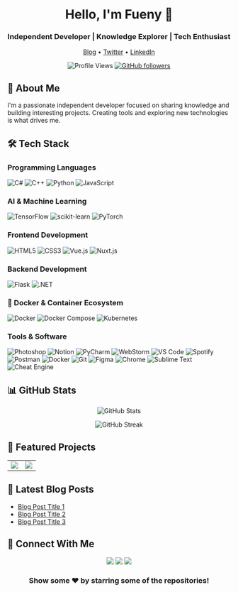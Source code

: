 <div align="center">
  
# Hello, I'm Fueny 👋

### Independent Developer | Knowledge Explorer | Tech Enthusiast

<p align="center">
  <a href="https://github.com/fueny">Blog</a> •
  <a href="https://twitter.com/fueny">Twitter</a> •
  <a href="https://linkedin.com/in/fueny">LinkedIn</a>
</p>

![Profile Views](https://komarev.com/ghpvc/?username=fueny&color=brightgreen)
[![GitHub followers](https://img.shields.io/github/followers/fueny?label=Follow&style=social)](https://github.com/fueny)

</div>

## 🚀 About Me

I'm a passionate independent developer focused on sharing knowledge and building interesting projects.
Creating tools and exploring new technologies is what drives me.

## 🛠️ Tech Stack

### Programming Languages
![C#](https://img.shields.io/badge/C%23-239120?style=flat-square&logo=c-sharp&logoColor=white)
![C++](https://img.shields.io/badge/C++-00599C?style=flat-square&logo=c%2B%2B&logoColor=white)
![Python](https://img.shields.io/badge/Python-3776AB?style=flat-square&logo=python&logoColor=white)
![JavaScript](https://img.shields.io/badge/JavaScript-F7DF1E?style=flat-square&logo=javascript&logoColor=black)

### AI & Machine Learning
![TensorFlow](https://img.shields.io/badge/TensorFlow-FF6F00?style=flat-square&logo=tensorflow&logoColor=white)
![scikit-learn](https://img.shields.io/badge/scikit--learn-F7931E?style=flat-square&logo=scikit-learn&logoColor=white)
![PyTorch](https://img.shields.io/badge/PyTorch-EE4C2C?style=flat-square&logo=pytorch&logoColor=white)

### Frontend Development
![HTML5](https://img.shields.io/badge/HTML5-E34F26?style=flat-square&logo=html5&logoColor=white)
![CSS3](https://img.shields.io/badge/CSS3-1572B6?style=flat-square&logo=css3&logoColor=white)
![Vue.js](https://img.shields.io/badge/Vue.js-4FC08D?style=flat-square&logo=vue.js&logoColor=white)
![Nuxt.js](https://img.shields.io/badge/Nuxt.js-00DC82?style=flat-square&logo=nuxt.js&logoColor=white)

### Backend Development
![Flask](https://img.shields.io/badge/Flask-000000?style=flat-square&logo=flask&logoColor=white)
![.NET](https://img.shields.io/badge/.NET-512BD4?style=flat-square&logo=.net&logoColor=white)

### 🐳 Docker & Container Ecosystem
![Docker](https://img.shields.io/badge/Docker-2496ED?style=flat-square&logo=docker&logoColor=white)
![Docker Compose](https://img.shields.io/badge/Docker_Compose-2496ED?style=flat-square&logo=docker&logoColor=white)
![Kubernetes](https://img.shields.io/badge/Kubernetes-326CE5?style=flat-square&logo=kubernetes&logoColor=white)

### Tools & Software
![Photoshop](https://img.shields.io/badge/Photoshop-31A8FF?style=flat-square&logo=adobe-photoshop&logoColor=white)
![Notion](https://img.shields.io/badge/Notion-000000?style=flat-square&logo=notion&logoColor=white)
![PyCharm](https://img.shields.io/badge/PyCharm-000000?style=flat-square&logo=pycharm&logoColor=white)
![WebStorm](https://img.shields.io/badge/WebStorm-000000?style=flat-square&logo=webstorm&logoColor=white)
![VS Code](https://img.shields.io/badge/VS_Code-007ACC?style=flat-square&logo=visual-studio-code&logoColor=white)
![Spotify](https://img.shields.io/badge/Spotify-1DB954?style=flat-square&logo=spotify&logoColor=white)
![Postman](https://img.shields.io/badge/Postman-FF6C37?style=flat-square&logo=postman&logoColor=white)
![Docker](https://img.shields.io/badge/Docker-2496ED?style=flat-square&logo=docker&logoColor=white)
![Git](https://img.shields.io/badge/Git-F05032?style=flat-square&logo=git&logoColor=white)
![Figma](https://img.shields.io/badge/Figma-F24E1E?style=flat-square&logo=figma&logoColor=white)
![Chrome](https://img.shields.io/badge/Chrome-4285F4?style=flat-square&logo=google-chrome&logoColor=white)
![Sublime Text](https://img.shields.io/badge/Sublime-FF9800?style=flat-square&logo=sublime-text&logoColor=white)
![Cheat Engine](https://img.shields.io/badge/Cheat_Engine-FF0000?style=flat-square&logo=data:image/png;base64,iVBORw0KGgoAAAANSUhEUgAAAA4AAAAOCAYAAAAfSC3RAAAACXBIWXMAAAsTAAALEwEAmpwYAAAAIGNIUk0AAHolAACAgwAA+f8AAIDpAAB1MAAA6mAAADqYAAAXb5JfxUYAAABLSURBVHjaYvz//z8DJYCJgUIw8DUyMjL+R8dAQWQxFhRT0AWQ+czYJLEpRjGVhQRHo0viUszCQKaV2BzGSGl0jU7nwRzBAAAA//8DANmxJeHQMWZKAAAAAElFTkSuQmCC&logoColor=white)

## 📊 GitHub Stats

<p align="center">
  <img src="https://github-readme-stats.vercel.app/api?username=fueny&show_icons=true&theme=tokyonight" alt="GitHub Stats" />
</p>

<p align="center">
  <img src="https://github-readme-streak-stats.herokuapp.com/?user=fueny&theme=tokyonight" alt="GitHub Streak" />
</p>

## 🎯 Featured Projects

<table>
  <tr>
    <td align="center">
      <a href="https://github.com/fueny/project1">
        <img src="https://github-readme-stats.vercel.app/api/pin/?username=fueny&repo=project1&theme=tokyonight" />
      </a>
    </td>
    <td align="center">
      <a href="https://github.com/fueny/project2">
        <img src="https://github-readme-stats.vercel.app/api/pin/?username=fueny&repo=project2&theme=tokyonight" />
      </a>
    </td>
  </tr>
</table>

## 📝 Latest Blog Posts
<!-- BLOG-POST-LIST:START -->
- [Blog Post Title 1](post-url)
- [Blog Post Title 2](post-url)
- [Blog Post Title 3](post-url)
<!-- BLOG-POST-LIST:END -->

## 🤝 Connect With Me

<p align="center">
  <a href="mailto:fueny@example.com"><img src="https://img.shields.io/badge/-Email-D14836?style=flat-square&logo=gmail&logoColor=white"/></a>
  <a href="https://twitter.com/fueny"><img src="https://img.shields.io/badge/-Twitter-1DA1F2?style=flat-square&logo=twitter&logoColor=white"/></a>
  <a href="https://linkedin.com/in/fueny"><img src="https://img.shields.io/badge/-LinkedIn-0077B5?style=flat-square&logo=linkedin&logoColor=white"/></a>
</p>

<div align="center">
  
### Show some ❤️ by starring some of the repositories!

</div>
